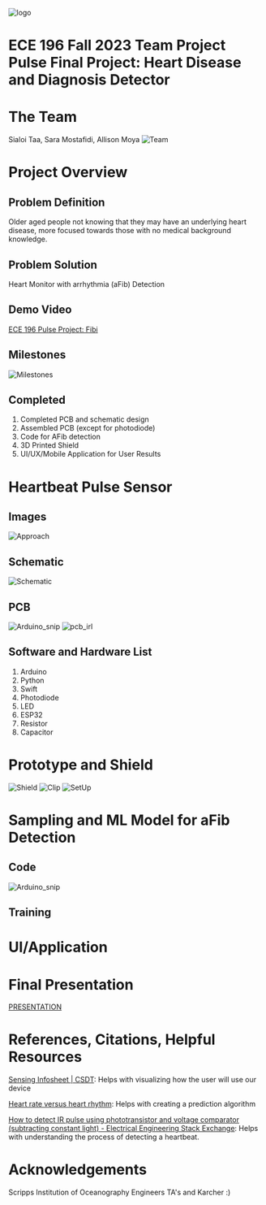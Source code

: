 ![logo](/imgs/UCSD-JacobsSchool-USpace_explainer_1@4x_0.png)
# ECE 196 Fall 2023 Team Project Pulse Final Project: Heart Disease and Diagnosis Detector
# The Team
Sialoi Taa, Sara Mostafidi, Allison Moya
![Team](/imgs/team.png)

# Project Overview
## Problem Definition
Older aged people not knowing that they may have an underlying heart disease, more focused towards those with no medical background knowledge.
## Problem Solution
Heart Monitor with arrhythmia (aFib) Detection

## Demo Video
[ECE 196 Pulse Project: 
Fibi](https://youtu.be/l_U-TADhpTM?si=gZzMEEWPGDS88HhN)
## Milestones
![Milestones](/imgs/Milestones.png)

## Completed
1. Completed PCB and schematic design
2. Assembled PCB (except for photodiode)
3. Code for AFib detection
4. 3D Printed Shield
5. UI/UX/Mobile Application for User Results

# Heartbeat Pulse Sensor
## Images
![Approach](/imgs/Proposed_Approach.png)

## Schematic
![Schematic](/imgs/Schematic.png)

## PCB
![Arduino_snip](/imgs/PCB.png)
![pcb_irl](/imgs/pcb_irl.png)

## Software and Hardware List
1. Arduino
2. Python
3. Swift
4. Photodiode
5. LED
6. ESP32
7. Resistor
8. Capacitor

# Prototype and Shield
![Shield](/imgs/shield.png)
![Clip](/imgs/clip.png)
![SetUp](/imgs/set_up.png)
# Sampling and ML Model for aFib Detection
## Code
![Arduino_snip](/imgs/Arduino_snip.png)
## Training
# UI/Application
# Final Presentation
[PRESENTATION](https://docs.google.com/presentation/d/1Bf_K1-Fuhnck8Ux5nZZ97LSzt35pcDPSmIBCwOtfqkg/edit?usp=sharing/)

# References, Citations, Helpful Resources
[Sensing Infosheet | CSDT](https://csdt.org/culture/performingarts/sensing-infosheet.html#:~:text=Photoplethysmography%20(PPG)%3A,result%20of%20each%20heart%20beat): Helps with visualizing how the user will use our device

[Heart rate versus heart rhythm](https://www.fibricheck.com/heart-rate-versus-heart-rhythm/): Helps with creating a prediction algorithm

[How to detect IR pulse using phototransistor and voltage comparator (subtracting constant light) - Electrical Engineering Stack Exchange](https://electronics.stackexchange.com/questions/464372/how-to-detect-ir-pulse-using-phototransistor-and-voltage-comparator-subtracting): Helps with understanding the process of detecting a heartbeat.

# Acknowledgements
Scripps Institution of Oceanography Engineers
TA's and Karcher :)
